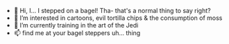 - 👋 Hi, I... I stepped on a bagel! Tha- that's a normal thing to say right?
- 👀 I’m interested in cartoons, evil tortilla chips & the consumption of moss
- 🌱 I’m currently training in the art of the Jedi
- 📫 find me at your bagel steppers uh... thing
<!---
FroboFrog/FroboFrog is a ✨ special ✨ repository because its `README.md` (this file) appears on your GitHub profile.
You can click the Preview link to take a look at your changes.
--->
